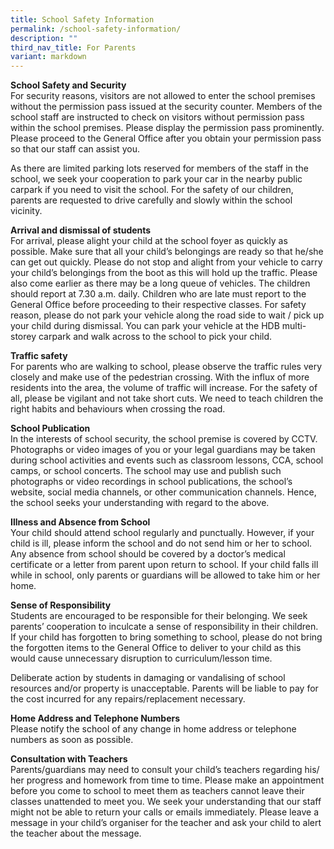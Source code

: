 ```yaml
---
title: School Safety Information
permalink: /school-safety-information/
description: ""
third_nav_title: For Parents
variant: markdown
---
```

**School Safety and Security**<br>
For security reasons, visitors are not allowed to enter the school premises without the permission pass issued at the security counter. Members of the school staff are instructed to check on visitors without permission pass within the school premises. Please display the permission pass prominently. Please proceed to the General Office after you obtain your permission pass so that our staff can assist you.

  

As there are limited parking lots reserved for members of the staff in the school, we seek your cooperation to park your car in the nearby public carpark if you need to visit the school. For the safety of our children, parents are requested to drive carefully and slowly within the school vicinity.

  

**Arrival and dismissal of students**<br>
For arrival, please alight your child at the school foyer as quickly as possible. Make sure that all your child’s belongings are ready so that he/she can get out quickly. Please do not stop and alight from your vehicle to carry your child’s belongings from the boot as this will hold up the traffic. Please also come earlier as there may be a long queue of vehicles. The children should report at 7.30 a.m. daily. Children who are late must report to the General Office before proceeding to their respective classes. For safety reason, please do not park your vehicle along the road side to wait / pick up your child during dismissal. You can park your vehicle at the HDB multi-storey carpark and walk across to the school to pick your child.

  

**Traffic safety**<br>
For parents who are walking to school, please observe the traffic rules very closely and make use of the pedestrian crossing. With the influx of more residents into the area, the volume of traffic will increase. For the safety of all, please be vigilant and not take short cuts. We need to teach children the right habits and behaviours when crossing the road.

  

**School Publication**<br>
In the interests of school security, the school premise is covered by CCTV. Photographs or video images of you or your legal guardians may be taken during school activities and events such as classroom lessons, CCA, school camps, or school concerts. The school may use and publish such photographs or video recordings in school publications, the school’s website, social media channels, or other communication channels. Hence, the school seeks your understanding with regard to the above.  

  

**Illness and Absence from School**<br>
Your child should attend school regularly and punctually. However, if your child is ill, please inform the school and do not send him or her to school. Any absence from school should be covered by a doctor’s medical certificate or a letter from parent upon return to school. If your child falls ill while in school, only parents or guardians will be allowed to take him or her home.

  

**Sense of Responsibility**<br>
Students are encouraged to be responsible for their belonging. We seek parents’ cooperation to inculcate a sense of responsibility in their children. If your child has forgotten to bring something to school, please do not bring the forgotten items to the General Office to deliver to your child as this would cause unnecessary disruption to curriculum/lesson time.

  

Deliberate action by students in damaging or vandalising of school resources and/or property is unacceptable. Parents will be liable to pay for the cost incurred for any repairs/replacement necessary.

  

**Home Address and Telephone Numbers**<br>
Please notify the school of any change in home address or telephone numbers as soon as possible.  

  

**Consultation with Teachers**<br>
Parents/guardians may need to consult your child’s teachers regarding his/ her progress and homework from time to time. Please make an appointment before you come to school to meet them as teachers cannot leave their classes unattended to meet you. We seek your understanding that our staff might not be able to return your calls or emails immediately. Please leave a message in your child’s organiser for the teacher and ask your child to alert the teacher about the message.